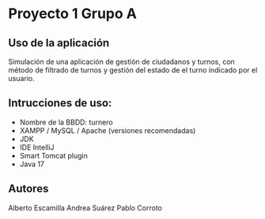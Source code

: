 # Proyecto 1 Grupo A

## Uso de la aplicación
Simulación de una aplicación de gestión de ciudadanos y turnos, con método de filtrado de turnos y gestión del estado de el turno indicado por el usuario.

## Intrucciones de uso:
- Nombre de la BBDD: turnero
- XAMPP / MySQL / Apache (versiones recomendadas)
- JDK
- IDE IntelliJ
- Smart Tomcat plugin
- Java 17

## Autores
Alberto Escamilla 
Andrea Suárez
Pablo Corroto
